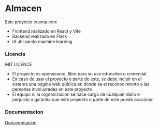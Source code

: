 # Almacen

Este proyecto cuenta con:
- Frontend realizado en React y Vite
- Backend realizado en Flask
- IA utilizando machine learning

### Licencia
MIT LICENCE
- El proyecto es opensource, libre para su uso educativo o comercial
- En caso de usar el proyecto o parte de este, se debe incluir en el sistema una página web pública en dónde se el reconocimiento a las personas involucradas en este proyecto
- El equipo ni la orgnanización se hace cargo de cualquier daño o perjuicio o garantía que este proyecto o parte de este puede ocacionar

### Documentacion
[Docuemntacion](docs/README)